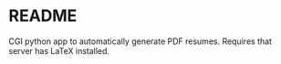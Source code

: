 README
======

CGI python app to automatically generate PDF resumes.  Requires that server has LaTeX installed.

